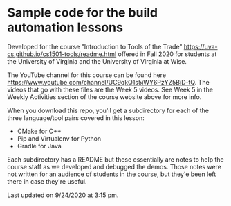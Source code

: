 # Sample code for the build automation lessons

Developed for the course "Introduction to Tools of the Trade" <https://uva-cs.github.io/cs1501-tools/readme.html> offered in Fall 2020 for students at the University of Virginia and the University of Virginia at Wise.

The YouTube channel for this course can be found here <https://www.youtube.com/channel/UC9qkQ1s5iWY6PzYZ5BiD-tQ>. The videos that go with these files are the Week 5 videos.   See Week 5 in the Weekly Activities section of the course website above for more info.

When you download this repo, you'll get a subdirectory for each of the three language/tool pairs covered in this lesson:

* CMake for C++ 
* Pip and Virtualenv for Python
* Gradle for Java

Each subdirectory has a README but these essentially are notes to help the course staff as we developed and debugged the demos.  Those notes were not written for an audience of students in the course, but they'e been left there in case they're useful.

Last updated on 9/24/2020 at 3:15 pm.
